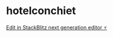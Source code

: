 # hotelconchiet

[Edit in StackBlitz next generation editor ⚡️](https://stackblitz.com/~/github.com/Pimmm21/hotelconchiet)